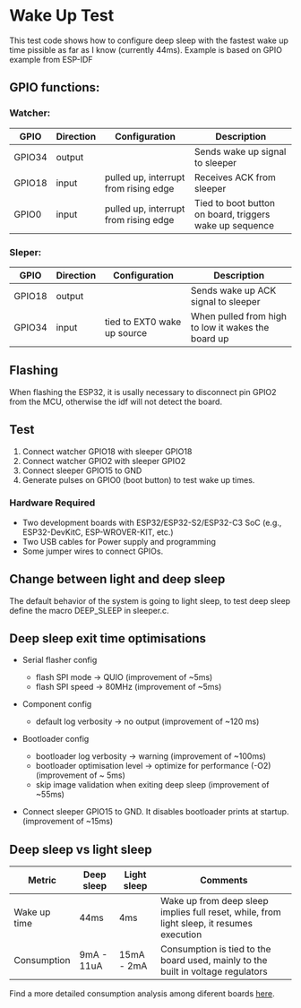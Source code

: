 # Wake Up Test

This test code shows how to configure deep sleep with the fastest wake up time pissible as far as I know (currently 44ms).
Example is based on GPIO example from ESP-IDF

## GPIO functions:

### Watcher:

| GPIO     | Direction | Configuration                         |  Description                                            |
| -------- | --------- | ------------------------------------- | ------------------------------------------------------- |
| GPIO34   | output    |                                       | Sends wake up signal to sleeper                         |
| GPIO18   | input     | pulled up, interrupt from rising edge | Receives ACK from sleeper                               |
| GPIO0    | input     | pulled up, interrupt from rising edge | Tied to boot button on board, triggers wake up sequence |

### Sleper:

| GPIO     | Direction | Configuration               |  Description                                       |
| -------- | --------- | --------------------------- | -------------------------------------------------- |
| GPIO18   | output    |                             | Sends wake up ACK signal to sleeper                |
| GPIO34   | input     | tied to EXT0 wake up source | When pulled from high to low it wakes the board up |

## Flashing

When flashing the ESP32, it is usally necessary to disconnect pin GPIO2 from the MCU, otherwise the idf will not detect the board.

## Test

 1. Connect watcher GPIO18 with sleeper GPIO18
 2. Connect watcher GPIO2 with sleeper GPIO2
 3. Connect sleeper GPIO15 to GND
 4. Generate pulses on GPIO0 (boot button) to test wake up times. 

### Hardware Required

- Two development boards with ESP32/ESP32-S2/ESP32-C3 SoC (e.g., ESP32-DevKitC, ESP-WROVER-KIT, etc.)
- Two USB cables for Power supply and programming
- Some jumper wires to connect GPIOs.

## Change between light and deep sleep

The default behavior of the system is going to light sleep, to test deep sleep define the macro DEEP_SLEEP in sleeper.c.

## Deep sleep exit time optimisations
- Serial flasher config
    + flash SPI mode -> QUIO (improvement of ~5ms)
    + flash SPI speed -> 80MHz (improvement of ~5ms)

- Component config 
    + default log verbosity -> no output (improvement of ~120 ms)

- Bootloader config
    + bootloader log verbosity -> warning (improvement of ~100ms)
    + bootloader optimisation level -> optimize for performance (-O2) (improvement of ~ 5ms)
    + skip image validation when exiting deep sleep (improvement of ~55ms)

- Connect sleeper GPIO15 to GND. It disables bootloader prints at startup. (improvement of ~15ms)

## Deep sleep vs light sleep

| Metric       | Deep sleep | Light sleep |  Comments                                                                                 |
| ------------ | ---------- | ----------- | ----------------------------------------------------------------------------------------- |
| Wake up time | 44ms       | 4ms         | Wake up from deep sleep implies full reset, while, from light sleep, it resumes execution |
| Consumption  | 9mA - 11uA | 15mA - 2mA  | Consumption is tied to the board used, mainly to the built in voltage regulators          |

Find a more detailed consumption analysis among diferent boards [here](https://diyi0t.com/reduce-the-esp32-power-consumption/).
